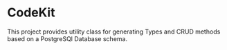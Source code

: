 # CodeKit

This project provides utility class for generating
Types and CRUD methods based on a PostgreSQl Database schema.
